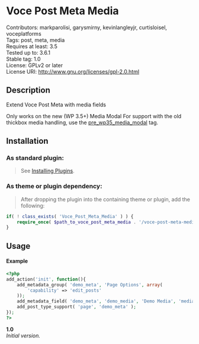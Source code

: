 Voce Post Meta Media
==================

Contributors: markparolisi, garysmirny, kevinlangleyjr, curtisloisel, voceplatforms  
Tags: post, meta, media  
Requires at least: 3.5  
Tested up to: 3.6.1  
Stable tag: 1.0  
License: GPLv2 or later  
License URI: http://www.gnu.org/licenses/gpl-2.0.html


## Description
Extend Voce Post Meta with media fields

Only works on the new (WP 3.5+) Media Modal
For support with the old thickbox media handling, use the [pre_wp35_media_modal](https://github.com/voceconnect/voce-post-meta-media/tree/pre_wp35_media_modal) tag.

## Installation

### As standard plugin:
> See [Installing Plugins](http://codex.wordpress.org/Managing_Plugins#Installing_Plugins).

### As theme or plugin dependency:
> After dropping the plugin into the containing theme or plugin, add the following:
```php
if( ! class_exists( 'Voce_Post_Meta_Media' ) ) {
	require_once( $path_to_voce_post_meta_media . '/voce-post-meta-media.php' );
}
```

## Usage

#### Example

```php
<?php
add_action('init', function(){
	add_metadata_group( 'demo_meta', 'Page Options', array(
		'capability' => 'edit_posts'
	));
	add_metadata_field( 'demo_meta', 'demo_media', 'Demo Media', 'media' );
	add_post_type_support( 'page', 'demo_meta' );
});
?>
```

**1.0**  
*Initial version.*